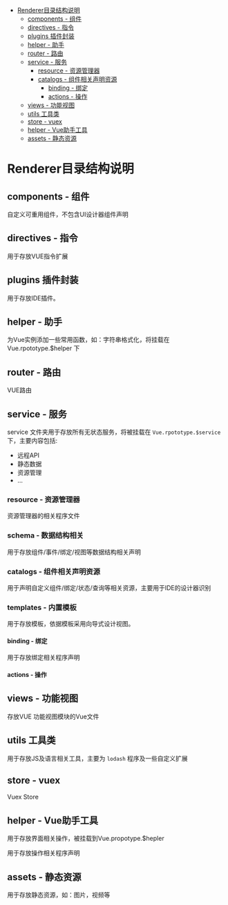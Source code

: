 
<!-- @import "[TOC]" {cmd="toc" depthFrom=1 depthTo=6 orderedList=false} -->

<!-- code_chunk_output -->

* [Renderer目录结构说明](#renderer目录结构说明)
	* [components - 组件](#components-组件)
	* [directives - 指令](#directives-指令)
	* [plugins 插件封装](#plugins-插件封装)
	* [helper - 助手](#helper-助手)
	* [router - 路由](#router-路由)
	* [service - 服务](#service-服务)
		* [resource - 资源管理器](#resource-资源管理器)
		* [catalogs - 组件相关声明资源](#catalogs-组件相关声明资源)
			* [binding - 绑定](#binding-绑定)
			* [actions - 操作](#actions-操作)
	* [views - 功能视图](#views-功能视图)
	* [utils 工具类](#utils-工具类)
	* [store - vuex](#store-vuex)
	* [helper - Vue助手工具](#helper-vue助手工具)
	* [assets - 静态资源](#assets-静态资源)

<!-- /code_chunk_output -->

# Renderer目录结构说明

## components - 组件

自定义可重用组件，不包含UI设计器组件声明

## directives - 指令

用于存放VUE指令扩展

## plugins 插件封装

用于存放IDE插件。

## helper - 助手

为Vue实例添加一些常用函数，如：字符串格式化，将挂载在 Vue.rpototype.$helper 下

## router - 路由

VUE路由

## service - 服务

service 文件夹用于存放所有无状态服务，将被挂载在 `Vue.rpototype.$service`下，主要内容包括:

- 远程API
- 静态数据
- 资源管理
- ...

### resource - 资源管理器

资源管理器的相关程序文件

### schema - 数据结构相关

用于存放组件/事件/绑定/视图等数据结构相关声明

### catalogs - 组件相关声明资源

用于声明自定义组件/绑定/状态/查询等相关资源，主要用于IDE的设计器识别

### templates - 内置模板

用于存放模板，依据模板采用向导式设计视图。

#### binding - 绑定

用于存放绑定相关程序声明

#### actions - 操作

## views - 功能视图

存放VUE 功能视图模块的Vue文件

## utils 工具类

用于存放JS及语言相关工具，主要为 `lodash` 程序及一些自定义扩展

## store - vuex

Vuex Store

## helper - Vue助手工具

用于存放界面相关操作，被挂载到Vue.propotype.$hepler

用于存放操作相关程序声明

## assets - 静态资源

用于存放静态资源，如：图片，视频等
